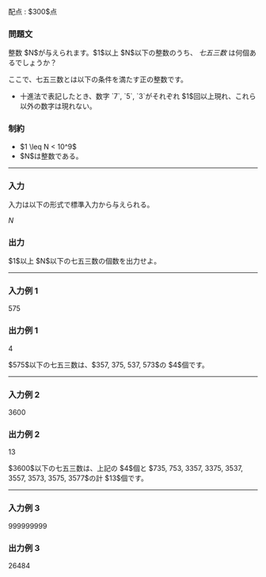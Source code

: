 
<div>

<span>

<span>

<p>
配点 : $300$点
</p>

<div>

<section>

### **問題文**

<p>
整数 $N$が与えられます。$1$以上 $N$以下の整数のうち、
<em>
七五三数
</em>
は何個あるでしょうか？
</p>

<p>
ここで、七五三数とは以下の条件を満たす正の整数です。
</p>

<ul>

<li>
十進法で表記したとき、数字 `7`, `5`, `3`がそれぞれ $1$回以上現れ、これら以外の数字は現れない。
</li>

</ul>

</section>

</div>

<div>

<section>

### **制約**

<ul>

<li>
$1 \leq N < 10^9$
</li>

<li>
$N$は整数である。
</li>

</ul>

</section>

</div>

---

<div>

<div>

<section>

### **入力**

<p>
入力は以下の形式で標準入力から与えられる。
</p>

<div>

$N$
</div>

</section>

</div>

<div>

<section>

### **出力**

<p>
$1$以上 $N$以下の七五三数の個数を出力せよ。
</p>

</section>

</div>

</div>

---

<div>

<section>

### **入力例 1**

<div>

575

</div>

</section>

</div>

<div>

<section>

### **出力例 1**

<div>

4

</div>

<p>
$575$以下の七五三数は、$357, 375, 537, 573$の $4$個です。
</p>

</section>

</div>

---

<div>

<section>

### **入力例 2**

<div>

3600

</div>

</section>

</div>

<div>

<section>

### **出力例 2**

<div>

13

</div>

<p>
$3600$以下の七五三数は、上記の $4$個と $735, 753, 3357, 3375, 3537, 3557, 3573, 3575, 3577$の計 $13$個です。
</p>

</section>

</div>

---

<div>

<section>

### **入力例 3**

<div>

999999999

</div>

</section>

</div>

<div>

<section>

### **出力例 3**

<div>

26484

</div>

</section>

</div>

</span>

</span>

</div>
